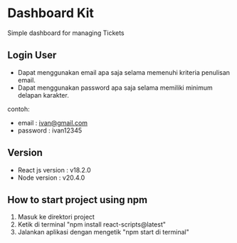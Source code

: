# Dashboard Kit
Simple dashboard for managing Tickets

## Login User
- Dapat menggunakan email apa saja selama memenuhi kriteria penulisan email.
- Dapat menggunakan password apa saja selama memiliki minimum delapan karakter.

contoh:
- email    : ivan@gmail.com
- password : ivan12345

## Version
- React js version : v18.2.0
- Node version     : v20.4.0

## How to start project using npm
1. Masuk ke direktori project
2. Ketik di terminal "npm install react-scripts@latest"
3. Jalankan aplikasi dengan mengetik "npm start di terminal"
